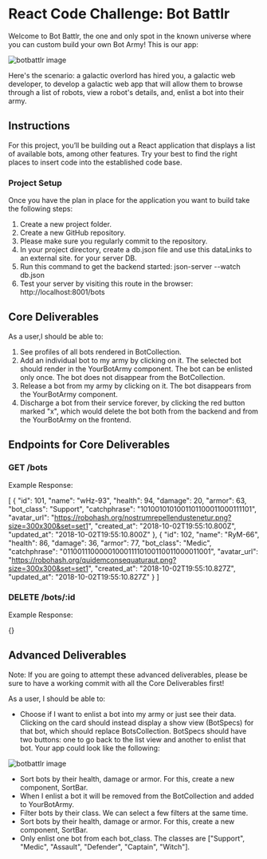 # React Code Challenge: Bot Battlr

Welcome to Bot Battlr, the one and only spot in the known universe where you can custom build your own Bot Army! This is our app:

![botbattlr image](https://camo.githubusercontent.com/e4ac6e33e7ae2cff9fef2bcdc18560068ac97a2875016a0f5ac459725f3dd1fd/68747470733a2f2f637572726963756c756d2d636f6e74656e742e73332e616d617a6f6e6177732e636f6d2f70686173652d322f70686173652d322d686f6f6b732d636f64652d6368616c6c656e67652d626f742d626174746c722f636865636b706f696e745f64656d6f2e676966)

Here's the scenario: a galactic overlord has hired you, a galactic web developer, to develop a galactic web app that will allow them to browse through a list of robots, view a robot's details, and, enlist a bot into their army.

## Instructions

For this project, you’ll be building out a React application that displays a list of available bots, among other features. Try your best to find the right places to insert code into the established code base.

### Project Setup

Once you have the plan in place for the application you want to build take the following steps:

1. Create a new project folder.
2. Create a new GitHub repository. 
3. Please make sure you regularly commit to the repository.
4. In your project directory, create a db.json file and use this dataLinks to an external site. for your server DB.
5. Run this command to get the backend started: json-server --watch db.json
6. Test your server by visiting this route in the browser: http://localhost:8001/bots

## Core Deliverables

As a user,I should be able to:

1. See profiles of all bots rendered in BotCollection.
2. Add an individual bot to my army by clicking on it. The selected bot should render in the YourBotArmy component. The bot can be enlisted only once. The bot does not disappear from the BotCollection.
3. Release a bot from my army by clicking on it. The bot disappears from the YourBotArmy component.
4. Discharge a bot from their service forever, by clicking the red button marked "x", which would delete the bot both from the backend and from the YourBotArmy on the frontend.

## Endpoints for Core Deliverables

### GET /bots
Example Response:

[
  {
    "id": 101,
    "name": "wHz-93",
    "health": 94,
    "damage": 20,
    "armor": 63,
    "bot_class": "Support",
    "catchphrase": "1010010101001101100011000111101",
    "avatar_url": "https://robohash.org/nostrumrepellendustenetur.png?size=300x300&set=set1",
    "created_at": "2018-10-02T19:55:10.800Z",
    "updated_at": "2018-10-02T19:55:10.800Z"
  },
  {
    "id": 102,
    "name": "RyM-66",
    "health": 86,
    "damage": 36,
    "armor": 77,
    "bot_class": "Medic",
    "catchphrase": "0110011100000100011110100110011000011001",
    "avatar_url": "https://robohash.org/quidemconsequaturaut.png?size=300x300&set=set1",
    "created_at": "2018-10-02T19:55:10.827Z",
    "updated_at": "2018-10-02T19:55:10.827Z"
  }
]
### DELETE /bots/:id
Example Response:

{}

## Advanced Deliverables

Note: If you are going to attempt these advanced deliverables, please be sure to have a working commit with all the Core Deliverables first!

As a user, I should be able to:

- Choose if I want to enlist a bot into my army or just see their data. Clicking on the card should instead display a show view (BotSpecs) for that bot, which should replace BotsCollection. BotSpecs should have two buttons: one to go back to the list view and another to enlist that bot. Your app could look like the following:

![botbattlr image](https://camo.githubusercontent.com/79355ccd75ef91e3503f493cc98acf262ecc0c55d4b7d82fa0045afddb3d3bc1/68747470733a2f2f637572726963756c756d2d636f6e74656e742e73332e616d617a6f6e6177732e636f6d2f70686173652d322f70686173652d322d686f6f6b732d636f64652d6368616c6c656e67652d626f742d626174746c722f66756c6c5f64656d6f2e676966)

- Sort bots by their health, damage or armor. For this, create a new component, SortBar.
- When I enlist a bot it will be removed from the BotCollection and added to YourBotArmy.
- Filter bots by their class. We can select a few filters at the same time.
- Sort bots by their health, damage or armor. For this, create a new component, SortBar.
- Only enlist one bot from each bot_class. The classes are ["Support", "Medic", "Assault", "Defender", "Captain", "Witch"].
